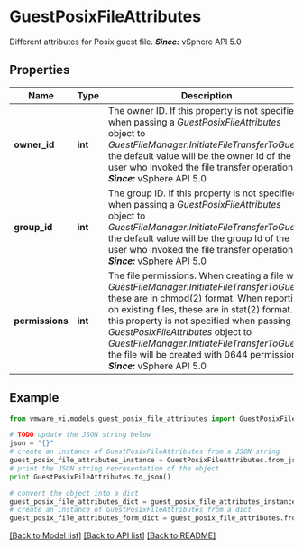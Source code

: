 # GuestPosixFileAttributes

Different attributes for Posix guest file.  ***Since:*** vSphere API 5.0 

## Properties
Name | Type | Description | Notes
------------ | ------------- | ------------- | -------------
**owner_id** | **int** | The owner ID.  If this property is not specified when passing a *GuestPosixFileAttributes* object to *GuestFileManager.InitiateFileTransferToGuest*, the default value will be the owner Id of the user who invoked the file transfer operation.  ***Since:*** vSphere API 5.0  | [optional] 
**group_id** | **int** | The group ID.  If this property is not specified when passing a *GuestPosixFileAttributes* object to *GuestFileManager.InitiateFileTransferToGuest*, the default value will be the group Id of the user who invoked the file transfer operation.  ***Since:*** vSphere API 5.0  | [optional] 
**permissions** | **int** | The file permissions.  When creating a file with *GuestFileManager.InitiateFileTransferToGuest*, these are in chmod(2) format. When reporting on existing files, these are in stat(2) format. If this property is not specified when passing a *GuestPosixFileAttributes* object to *GuestFileManager.InitiateFileTransferToGuest*, the file will be created with 0644 permissions.  ***Since:*** vSphere API 5.0  | [optional] 

## Example

```python
from vmware_vi.models.guest_posix_file_attributes import GuestPosixFileAttributes

# TODO update the JSON string below
json = "{}"
# create an instance of GuestPosixFileAttributes from a JSON string
guest_posix_file_attributes_instance = GuestPosixFileAttributes.from_json(json)
# print the JSON string representation of the object
print GuestPosixFileAttributes.to_json()

# convert the object into a dict
guest_posix_file_attributes_dict = guest_posix_file_attributes_instance.to_dict()
# create an instance of GuestPosixFileAttributes from a dict
guest_posix_file_attributes_form_dict = guest_posix_file_attributes.from_dict(guest_posix_file_attributes_dict)
```
[[Back to Model list]](../README.md#documentation-for-models) [[Back to API list]](../README.md#documentation-for-api-endpoints) [[Back to README]](../README.md)


